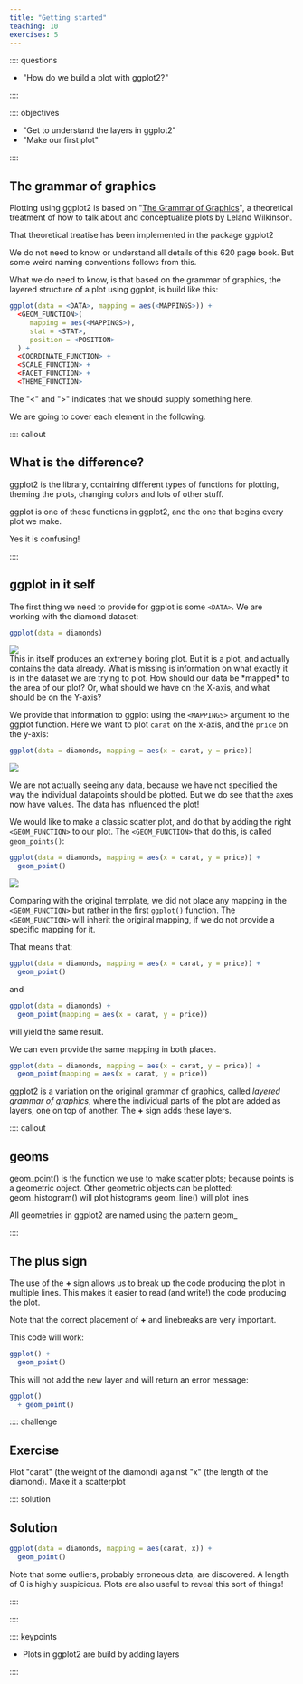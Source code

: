 ```yaml
---
title: "Getting started"
teaching: 10
exercises: 5
---
```



:::: questions
- "How do we build a plot with ggplot2?"

::::

:::: objectives
- "Get to understand the layers in ggplot2"
- "Make our first plot"

::::





## The grammar of graphics

Plotting using ggplot2 is based on "[The Grammar of Graphics](https://link.springer.com/book/10.1007/0-387-28695-0)", a theoretical treatment of how 
to talk about and conceptualize plots by Leland Wilkinson.

That theoretical treatise has been implemented in the package ggplot2

We do not need to know or understand all details of this 620 page book. But some
weird naming conventions follows from this.

What we do need to know, is that based on the grammar of graphics, the layered
structure of a plot using ggplot, is build like this:


``` r
ggplot(data = <DATA>, mapping = aes(<MAPPINGS>)) + 
  <GEOM_FUNCTION>(
     mapping = aes(<MAPPINGS>),
     stat = <STAT>, 
     position = <POSITION>
  ) +
  <COORDINATE_FUNCTION> +
  <SCALE_FUNCTION> +
  <FACET_FUNCTION> +
  <THEME_FUNCTION>
```

The "<" and ">" indicates that we should supply something here. 

We are going to cover each element in the following.

:::: callout
## What is the difference?

ggplot2 is the library, containing different types of 
functions for plotting, theming the plots, changing colors and lots of other stuff.

ggplot is one of these functions in ggplot2, and the one that begins every plot we make.

Yes it is confusing!

::::


## ggplot in it self

The first thing we need to provide for ggplot is some `<DATA>`. We are working with
the diamond dataset:


``` r
ggplot(data = diamonds)
```

<img src="fig/getting_started-rendered-first_plot-1.png" style="display: block; margin: auto;" />
This in itself produces an extremely boring plot. But it is a plot, and actually
contains the data already. What is 
missing is information on what exactly it is in the dataset we are trying to plot.
How should our data be *mapped* to the area of our plot? Or, what should we 
have on the X-axis, and what should be on the Y-axis?

We provide that information to ggplot using the `<MAPPINGS>` argument to the 
ggplot function. Here we want to plot `carat` on the x-axis, and the `price`
on the y-axis:


``` r
ggplot(data = diamonds, mapping = aes(x = carat, y = price))
```

<img src="fig/getting_started-rendered-second_plot_mapping-1.png" style="display: block; margin: auto;" />

We are not actually seeing any data, because we have not specified the way the
individual datapoints should be plotted. But we do see that the axes now have values.
The data has influenced the plot!

We would like to make a classic scatter plot, and do that by adding the right
`<GEOM_FUNCTION>` to our plot. The `<GEOM_FUNCTION>` that do this, is called
`geom_points()`:


``` r
ggplot(data = diamonds, mapping = aes(x = carat, y = price)) +
  geom_point()
```

<img src="fig/getting_started-rendered-second_plot_point-1.png" style="display: block; margin: auto;" />

Comparing with the original template, we did not place any mapping in the 
`<GEOM_FUNCTION>` but rather in the first `ggplot()` function. 
The `<GEOM_FUNCTION>` will inherit the original mapping, if we do not provide
a specific mapping for it.

That means that:

``` r
ggplot(data = diamonds, mapping = aes(x = carat, y = price)) +
  geom_point()
```

and

``` r
ggplot(data = diamonds) +
  geom_point(mapping = aes(x = carat, y = price))
```

will yield the same result.

We can even provide the same mapping in both places. 


``` r
ggplot(data = diamonds, mapping = aes(x = carat, y = price)) +
  geom_point(mapping = aes(x = carat, y = price))
```

ggplot2 is a variation on the original grammar of graphics, called *layered grammar
of graphics*, where the individual parts of the plot are added as layers, one
on top of another. The **+** sign adds these layers.

:::: callout
## geoms

geom_point() is the function we use to make scatter plots; because points is
a geometric object. 
Other geometric objects can be plotted:
geom_histogram() will plot histograms
geom_line() will plot lines

All geometries in ggplot2 are named using the pattern geom_

::::


## The plus sign

The use of the **+** sign allows us to break up the code producing the plot
in multiple lines. This makes it easier to read (and write!) the code producing
the plot. 

Note that the correct placement of **+** and linebreaks are very important.

This code will work:


``` r
ggplot() +
  geom_point()
```


This will not add the new layer and will return an error message:


``` r
ggplot()
  + geom_point()
```

:::: challenge
## Exercise
 
Plot "carat" (the weight of the diamond) against "x" (the length of the diamond).
Make it a scatterplot

:::: solution
## Solution


``` r
ggplot(data = diamonds, mapping = aes(carat, x)) +
  geom_point()
```

Note that some outliers, probably erroneous data, are discovered. 
A length of 0 is highly suspicious. Plots are also useful to reveal this 
sort of things!


::::

::::


:::: keypoints
- Plots in ggplot2 are build by adding layers

::::

